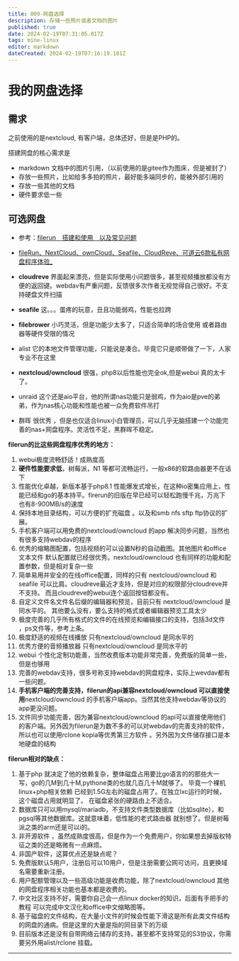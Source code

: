 ```yaml
---
title: 009-网盘选择
description: 存储一些照片或者文档的图片
published: true
date: 2024-02-19T07:31:05.017Z
tags: mine-linux
editor: markdown
dateCreated: 2024-02-19T07:16:19.101Z
---
```


# 我的网盘选择


## 需求

之前使用的是nextcloud, 有客户端，总体还好，但是是PHP的。

搭建网盘的核心需求是
- markdown 文档中的图片引用，（以前使用的是gitee作为图床，但是被封了）
- 存放一些照片，比如给多多拍的照片，最好能多端同步的，能被外部引用的
- 存放一些其他的文档
- 硬件要求低一些

## 可选网盘
- 参考：[filerun　搭建和使用　以及常见问题](https://dev.leiyanhui.com/nas/filerun-install/)
- [fileRun、NextCloud、ownCloud、Seafile、CloudReve、可道云6款私有网盘程序体验_](https://www.bilibili.com/video/BV1vD4y1e78K)

- **cloudreve** 界面起来漂亮，但是实际使用小问题很多，甚至视频播放都没有方便的返回键。webdav有严重问题，反馈很多次作者无视觉得自己很好。不支持硬盘文件扫描
- **seafile** 这。。。蛋疼的玩意，丑且功能弱鸡，性能也拉跨
- **filebrower** 小巧灵活，但是功能少太多了，只适合简单的场合使用 或者路由器等硬件受限的情况
- alist 它的本地文件管理功能，只能说是凑合。毕竟它只是顺带做了一下，人家专业不在这里
- **nextcloud/owncloud** 很强，php8以后性能也完全ok,但是webui 真的太卡了。
- unraid 这个还是aio平台，他的所谓nas功能只是弱鸡，作为aio是pve的弟弟，作为nas核心功能和性能也被一众免费软件吊打
- 群晖 很优秀 ，但是也仅适合linux小白管理员，可以几乎无脑搭建一个功能完善的nas+网盘程序。灵活性不足，黑群晖不稳定。

**filerun的比这些网盘程序优秀的地方：**
1. webui极度流畅舒适！成熟度高
2. **硬件性能要求低**，树莓派，N1 等都可流畅运行，一般x86的软路由器更不在话下
3. 性能优化卓越，新版本基于php8.1 性能爆发式增长，在这种io密集应用上，性能已经和go的基本持平。firerun的旧版在早已经可以轻松跑慢千兆，万兆下也有8-900MB/s的速度
4. 保持本地目录结构，可以方便的扩充磁盘 。以及和smb nfs sftp ftp协议的扩展。
5. 手机客户端可以用免费的nextcloud/owncloud 的app 解决同步问题，当然也有很多支持webdav的程序
6. 优秀的缩略图配置，包括视频的可以设置N秒的自动截图。其他图片和office 文本文件 默认配置就已经很优秀。nextcloud/owncloud 也有同样的功能和配置参数，但是相对复杂一些
7. 简单易用并安全的在线office配置，同样的只有 nextcloud/owncloud 和 seafile 可以比肩。cloudreve最近才支持，但是对应的权限部分cloudreve并不支持。 而且cloudreve的webui连个返回按钮都没有。
8. 自定义文件名文件名后缀的编辑器和预览，目前只有 nextcloud/owncloud 是同水平的。 其他要么没有，要么支持的格式或者编辑器预览工具太少
9. 极度完善的几乎所有格式的文件的在线预览和编辑接口的支持，包括3d文件 ，ps文件等，参考上条。
10. 极度舒适的视频在线播放 只有nextcloud/owncloud 是同水平的
11. 优秀方便的音频播放器 只有nextcloud/owncloud 是同水平的
12. webui 个性化定制功能善，当然收费版本功能非常完善，免费版的简单一些，但是也够用
12. 完善的webdav支持，很多号称支持webdav的网盘程序，实际上wevdav都有一些问题。
13. **手机客户端的完善支持，filerun的api兼容nextcloud/owncloud 可以直接使用**nextcloud/owncloud 的手机客户端app。当然其他支持webdav等协议的app更没问题。
14. 文件同步功能完善，因为兼容nextcloud/owncloud 的api可以直接使用他们的客户端。另外因为filerun是为数不多的可以对webdav的完善支持的软件，所以也可以使用rclone kopia等优秀第三方软件 。另外因为文件储存接口是本地硬盘的结构

**filerun相对的缺点：**

1. 基于php 就决定了他的依赖复杂，整体磁盘占用要比go语言的的那些大一写，go的几M到几十M,pythone类的也就几百几十M就够了。 毕竟一个裸机linux+php相关依赖 已经到1.5G左右的磁盘占用了。在独立lxc运行的时候，这个磁盘占用就明显了。 在磁盘紧张的硬路由上不适合。
2. 数据库只可以用mysql/mariadb，不支持文件类型数据库（比如sqlite），和pgsql等其他数据库。这就意味着，低性能的老式路由器 就别想了。但是树莓派之类的arm还是可以i的。
3. 非开源软件 ，虽然成熟度很高，但是作为一个免费用户，你如果想去掉版权特征之类的还是略微有一点麻烦。
4. 非国产软件，这算优点还是缺点呢？
5. 免费版默认5用户，注册后可以10用户，但是注册需要公网可访问，且更换域名需要重新注册。
6. 用户配额管理以及一些高级功能是收费功能，除了nextcloud/owncloud 其他的网盘程序相关功能也基本都是收费的。
7. 中文社区支持不好，需要你自己会一点linux docker的知识，后面有手把手的教程 可以完成中文汉化和office中文缩略图等。
8. 基于磁盘的文件结构，在大量小文件的时候会性能下滑这是所有此类文件结构的网盘的通病。但是这里的大量是指的同目录下的万级
9. 目前版本还是没有自带网络云储存的支持，甚至都不支持常见的S3协议，你需要另外用alist/rclone 挂载。


----

